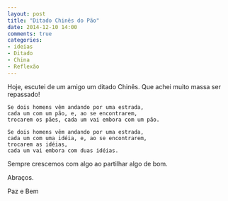 ```yaml
---
layout: post
title: "Ditado Chinês do Pão"
date: 2014-12-10 14:00
comments: true
categories:
- ideias
- Ditado
- China
- Reflexão
---
```


Hoje, escutei de um amigo um ditado Chinês.
Que achei muito massa ser repassado!


    Se dois homens vêm andando por uma estrada,
    cada um com um pão, e, ao se encontrarem,
    trocarem os pães, cada um vai embora com um pão.

    Se dois homens vêm andando por uma estrada,
    cada um com uma idéia, e, ao se encontrarem,
    trocarem as idéias,
    cada um vai embora com duas idéias.


Sempre crescemos com algo ao partilhar algo de bom.

Abraços.

Paz e Bem
